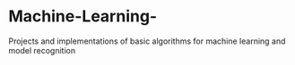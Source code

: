 # Machine-Learning-
Projects and implementations of basic algorithms for machine learning and model recognition
